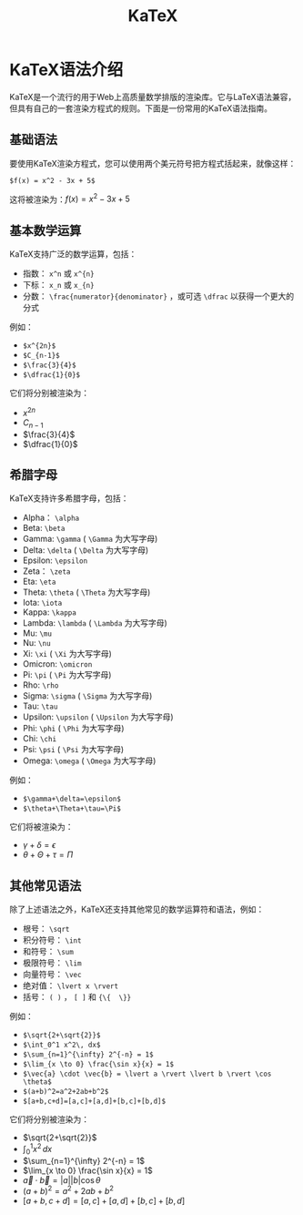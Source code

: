 ﻿---
title: KaTeX
published: 2023-07-13 21:08:51 
updated: 2023-12-08 12:58:32
description: ''
image: ''
tags: []
category: 'Others'
draft: false
---

# KaTeX语法介绍

KaTeX是一个流行的用于Web上高质量数学排版的渲染库。它与LaTeX语法兼容，但具有自己的一套渲染方程式的规则。下面是一份常用的KaTeX语法指南。


## 基础语法

要使用KaTeX渲染方程式，您可以使用两个美元符号把方程式括起来，就像这样：

```katex
$f(x) = x^2 - 3x + 5$
```

这将被渲染为：$f(x) = x^2 - 3x + 5$

## 基本数学运算
KaTeX支持广泛的数学运算，包括：
- 指数： `x^n` 或 `x^{n}` 
- 下标： `x_n` 或 `x_{n}` 
- 分数： `\frac{numerator}{denominator}` ，或可选 `\dfrac` 以获得一个更大的分式


例如：
- `$x^{2n}$`
- `$C_{n-1}$`
- `$\frac{3}{4}$`
- `$\dfrac{1}{0}$`

它们将分别被渲染为：

- $x^{2n}$
- $C_{n-1}$
- $\frac{3}{4}$
- $\dfrac{1}{0}$


## 希腊字母
KaTeX支持许多希腊字母，包括：
- Alpha： `\alpha` 
- Beta:  `\beta` 
- Gamma:  `\gamma`  ( `\Gamma` 为大写字母)
- Delta:  `\delta`  ( `\Delta` 为大写字母)
- Epsilon:  `\epsilon` 
- Zeta： `\zeta` 
- Eta:  `\eta` 
- Theta:  `\theta`  ( `\Theta` 为大写字母)
- Iota:  `\iota` 
- Kappa:  `\kappa` 
- Lambda:  `\lambda`  ( `\Lambda` 为大写字母)
- Mu:  `\mu` 
- Nu:  `\nu` 
- Xi:  `\xi`  ( `\Xi` 为大写字母)
- Omicron:  `\omicron` 
- Pi:  `\pi`  ( `\Pi` 为大写字母)
- Rho:  `\rho` 
- Sigma:  `\sigma`  ( `\Sigma` 为大写字母)
- Tau:  `\tau` 
- Upsilon:  `\upsilon`  ( `\Upsilon` 为大写字母)
- Phi:  `\phi`  ( `\Phi` 为大写字母)
- Chi:  `\chi` 
- Psi:  `\psi`  ( `\Psi` 为大写字母)
- Omega:  `\omega`  ( `\Omega` 为大写字母)


例如：
- `$\gamma+\delta=\epsilon$`
- `$\theta+\Theta+\tau=\Pi$`

它们将被渲染为：

- $\gamma+\delta=\epsilon$
- $\theta+\Theta+\tau=\Pi$


## 其他常见语法

除了上述语法之外，KaTeX还支持其他常见的数学运算符和语法，例如：
- 根号： `\sqrt` 
- 积分符号： `\int` 
- 和符号： `\sum` 
- 极限符号： `\lim` 
- 向量符号： `\vec` 
- 绝对值： `\lvert x \rvert` 
- 括号： `( )` ， `[ ]`  和  `{\{  \}}` 

例如：

- `$\sqrt{2+\sqrt{2}}$`
- `$\int_0^1 x^2\, dx$`
- `$\sum_{n=1}^{\infty} 2^{-n} = 1$`
- `$\lim_{x \to 0} \frac{\sin x}{x} = 1$`
- `$\vec{a} \cdot \vec{b} = \lvert a \rvert \lvert b \rvert \cos \theta$`
- `$(a+b)^2=a^2+2ab+b^2$`
- `$[a+b,c+d]=[a,c]+[a,d]+[b,c]+[b,d]$`


它们将分别被渲染为：

- $\sqrt{2+\sqrt{2}}$
- $\int_0^1 x^2\, dx$
- $\sum_{n=1}^{\infty} 2^{-n} = 1$
- $\lim_{x \to 0} \frac{\sin x}{x} = 1$
- $\vec{a} \cdot \vec{b} = \lvert a \rvert \lvert b \rvert \cos \theta$
- $(a+b)^2=a^2+2ab+b^2$
- $[a+b,c+d]=[a,c]+[a,d]+[b,c]+[b,d]$
